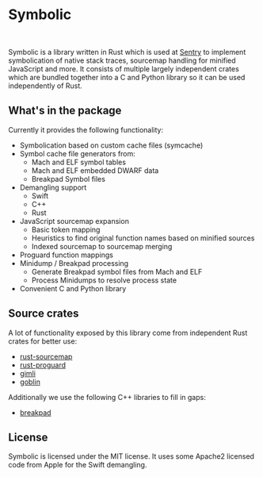 # Symbolic

<a href="https://pypi.python.org/pypi/Symbolic"><img src="https://img.shields.io/pypi/v/symbolic.svg" alt=""></a>
<a href="https://travis-ci.org/getsentry/symbolic"><img src="https://travis-ci.org/getsentry/symbolic.svg?branch=master" alt=""></a>
<a href="https://github.com/getsentry/symbolic/blob/master/LICENSE"><img src="https://img.shields.io/pypi/l/Symbolic.svg" alt=""></a>

Symbolic is a library written in Rust which is used at
[Sentry](https://sentry.io/) to implement symbolication of native stack traces,
sourcemap handling for minified JavaScript and more. It consists of multiple
largely independent crates which are bundled together into a C and Python
library so it can be used independently of Rust.

## What's in the package

Currently it provides the following functionality:

* Symbolication based on custom cache files (symcache)
* Symbol cache file generators from:
  * Mach and ELF symbol tables
  * Mach and ELF embedded DWARF data
  * Breakpad Symbol files
* Demangling support
  * Swift
  * C++
  * Rust
* JavaScript sourcemap expansion
  * Basic token mapping
  * Heuristics to find original function names based on minified sources
  * Indexed sourcemap to sourcemap merging
* Proguard function mappings
* Minidump / Breakpad processing
  * Generate Breakpad symbol files from Mach and ELF
  * Process Minidumps to resolve process state
* Convenient C and Python library

## Source crates

A lot of functionality exposed by this library come from independent Rust crates
for better use:

* [rust-sourcemap](https://github.com/getsentry/rust-sourcemap)
* [rust-proguard](https://github.com/getsentry/rust-proguard)
* [gimli](https://github.com/gimli-rs/gimli)
* [goblin](https://github.com/m4b/goblin)

Additionally we use the following C++ libraries to fill in gaps:

* [breakpad](https://chromium.googlesource.com/breakpad/breakpad/)

## License

Symbolic is licensed under the MIT license. It uses some Apache2 licensed code
from Apple for the Swift demangling.

